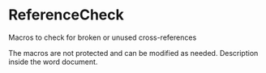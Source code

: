 # ReferenceCheck
Macros to check for broken or unused cross-references

The macros are not protected and can be modified as needed.
Description inside the word document.

